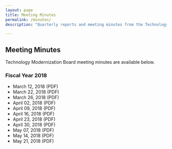 ```yaml
---
layout: page
title: Meeting Minutes
permalink: /minutes/
description: "Quarterly reports and meeting minutes from the Technology Modernization Board."

---
```


## Meeting Minutes

Technology Modernization Board meeting minutes are available below.

### Fiscal Year 2018

- March 12, 2018 (PDF)
- March 22, 2018 (PDF)
- March 26, 2018 (PDF)
- April 02, 2018 (PDF)
- April 09, 2018 (PDF)
- April 16, 2018 (PDF)
- April 23, 2018 (PDF)
- April 30, 2018 (PDF)
- May 07, 2018 (PDF)
- May 14, 2018 (PDF)
- May 21, 2018 (PDF)


